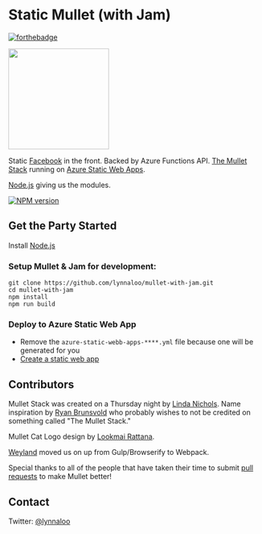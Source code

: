 # Static Mullet (with Jam)

[![forthebadge](http://forthebadge.com/images/badges/contains-cat-gifs.svg)](http://forthebadge.com)

<img src="https://cloud.githubusercontent.com/assets/1610195/5716009/cf500292-9ab1-11e4-84a2-f93f9766afa9.png" align="center" width="200">

Static [Facebook](http://facebook.github.io/react/) in the front. Backed by Azure Functions API.
[The Mullet Stack](https://github.com/lynnaloo/mullet) running on [Azure Static Web Apps](https://azure.microsoft.com/en-us/services/app-service/static/).

[Node.js](http://nodejs.org/) giving us the modules.

[![NPM version](https://badge.fury.io/js/mullet.svg)](http://badge.fury.io/js/mullet)

## Get the Party Started

Install [Node.js](http://nodejs.org/)

### Setup Mullet & Jam for development:

```
git clone https://github.com/lynnaloo/mullet-with-jam.git
cd mullet-with-jam
npm install
npm run build
```

### Deploy to Azure Static Web App

* Remove the `azure-static-webb-apps-****.yml` file because one will be generated for you
* [Create a static web app](https://docs.microsoft.com/en-us/azure/static-web-apps/getting-started?tabs=angular#create-a-static-web-app)

## Contributors

Mullet Stack was created on a Thursday night by [Linda Nichols](http://www.github.com/lynnaloo). Name inspiration by [Ryan Brunsvold](http://www.github.com/brunsvold) who probably wishes to not be credited on something called "The Mullet Stack."

Mullet Cat Logo design by [Lookmai Rattana](http://www.github.com/cosmicmeow).

[Weyland](http://www.github.com/weyj4) moved us on up from Gulp/Browserify to Webpack.

Special thanks to all of the people that have taken their time to submit [pull requests](https://github.com/lynnaloo/mullet/graphs/contributors) to make Mullet better!

## Contact

Twitter: [@lynnaloo](http://www.twitter.com/lynnaloo)

